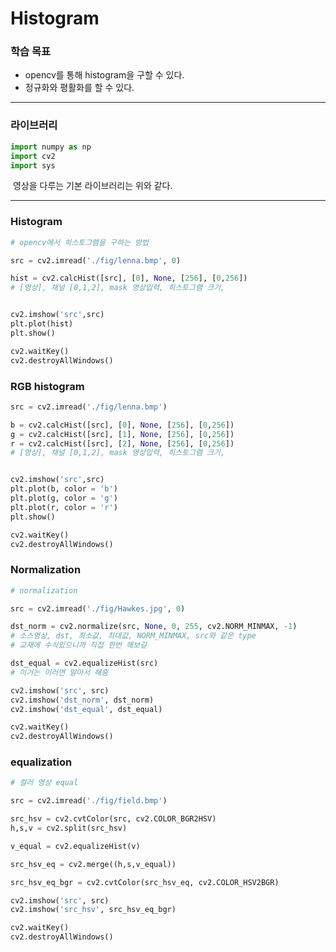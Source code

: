 # Histogram



### 학습 목표

- opencv를 통해 histogram을 구할 수 있다.
- 정규화와 평활화를 할 수 있다.



---



### 라이브러리

```python
import numpy as np
import cv2
import sys
```

​	영상을 다루는 기본 라이브러리는 위와 같다.



---



### Histogram

```python
# opencv에서 히스토그램을 구하는 방법

src = cv2.imread('./fig/lenna.bmp', 0)

hist = cv2.calcHist([src], [0], None, [256], [0,256])
# [영상], 채널 [0,1,2], mask 영상입력, 히스토그램 크기, 


cv2.imshow('src',src)
plt.plot(hist)
plt.show()

cv2.waitKey()
cv2.destroyAllWindows()
```



### RGB histogram

```python
src = cv2.imread('./fig/lenna.bmp')

b = cv2.calcHist([src], [0], None, [256], [0,256])
g = cv2.calcHist([src], [1], None, [256], [0,256])
r = cv2.calcHist([src], [2], None, [256], [0,256])
# [영상], 채널 [0,1,2], mask 영상입력, 히스토그램 크기, 


cv2.imshow('src',src)
plt.plot(b, color = 'b')
plt.plot(g, color = 'g')
plt.plot(r, color = 'r')
plt.show()

cv2.waitKey()
cv2.destroyAllWindows()
```



### Normalization

```python
# normalization

src = cv2.imread('./fig/Hawkes.jpg', 0)

dst_norm = cv2.normalize(src, None, 0, 255, cv2.NORM_MINMAX, -1)
# 소스영상, dst, 최소값, 최대값, NORM_MINMAX, src와 같은 type
# 교재에 수식있으니까 직접 한번 해보길

dst_equal = cv2.equalizeHist(src)
# 이거는 이러면 알아서 해줌

cv2.imshow('src', src)
cv2.imshow('dst_norm', dst_norm)
cv2.imshow('dst_equal', dst_equal)

cv2.waitKey()
cv2.destroyAllWindows()
```



### equalization

```python
# 컬러 영상 equal

src = cv2.imread('./fig/field.bmp')

src_hsv = cv2.cvtColor(src, cv2.COLOR_BGR2HSV)
h,s,v = cv2.split(src_hsv)

v_equal = cv2.equalizeHist(v)

src_hsv_eq = cv2.merge((h,s,v_equal))

src_hsv_eq_bgr = cv2.cvtColor(src_hsv_eq, cv2.COLOR_HSV2BGR)

cv2.imshow('src', src)
cv2.imshow('src_hsv', src_hsv_eq_bgr)

cv2.waitKey()
cv2.destroyAllWindows()
```

